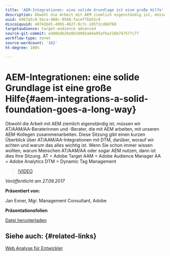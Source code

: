 ```yaml
---
title: 'AEM-Integrationen: eine solide Grundlage ist eine große Hilfe'
description: Obwohl die Arbeit mit AEM ziemlich eigenständig ist, müssen wir AT/AAM/AA-Beraterinnen und -Berater, die mit AEM arbeiten, mit unseren AEM-Kollegen zusammenarbeiten. Diese Sitzung gibt einen kurzen Überblick über AT/AAM/AA-Integrationen mit DTM, darüber, worauf wir achten und warum das alles wichtig ist.
uuid: 6967a5c8-5eca-488c-9548-facef7bb55c0
discoiquuid: 40741bd1-4995-4627-9c7c-2d5f2cd68760
targetaudience: target-audience advanced
source-git-commit: edd0bdb28a9b3d065a64a95af6a216b747577c77
workflow-type: tm+mt
source-wordcount: '162'
ht-degree: 100%

---
```


# AEM-Integrationen: eine solide Grundlage ist eine große Hilfe{#aem-integrations-a-solid-foundation-goes-a-long-way}

Obwohl die Arbeit mit AEM ziemlich eigenständig ist, müssen wir AT/AAM/AA-Beraterinnen und -Berater, die mit AEM arbeiten, mit unseren AEM-Kollegen zusammenarbeiten. Diese Sitzung gibt einen kurzen Überblick über AT/AAM/AA-Integrationen mit DTM, darüber, worauf wir achten und warum das alles wichtig ist. Wenn Sie schon immer wissen wollten, warum Menschen AT/AAM/AA oder sogar AEM nutzen, dann ist dies Ihre Sitzung.   AT = Adobe Target AAM = Adobe Audience Manager AA = Adobe Analytics DTM = Dynamic Tag Management

>[!VIDEO](https://video.tv.adobe.com/v/19833/?quality=9)

*Veröffentlicht am 27.09.2017*

**Präsentiert von:**

Jan Exner, Mgr. Management Consultant, Adobe

**Präsentationsfolien**

[Datei herunterladen](assets/170927-aem-gems-integrations.pdf)

## Siehe auch: {#related-links}

[Web Analyse für Entwickler](https://webanalyticsfordevelopers.com/)

<!--
[Get back to the Overview](https://helpx.adobe.com/experience-manager/kt/eseminars/gems/aem-index.html)
-->
